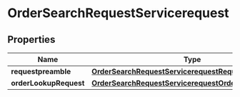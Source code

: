 

# OrderSearchRequestServicerequest


## Properties

| Name | Type | Description | Notes |
|------------ | ------------- | ------------- | -------------|
|**requestpreamble** | [**OrderSearchRequestServicerequestRequestpreamble**](OrderSearchRequestServicerequestRequestpreamble.md) |  |  |
|**orderLookupRequest** | [**OrderSearchRequestServicerequestOrderLookupRequest**](OrderSearchRequestServicerequestOrderLookupRequest.md) |  |  [optional] |



